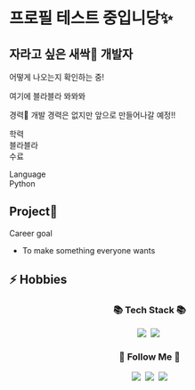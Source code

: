 # 프로필 테스트 중입니당✨
자라고 싶은 새싹🌱 개발자
---

어떻게 나오는지 확인하는 중!

여기에 블라블라 뫄뫄뫄

경력🔭
개발 경력은 없지만 앞으로 만들어나갈 예정!!

학력  
블라블라  
수료

Language  
Python

Project👯  
- 

Career goal
- To make something everyone wants


⚡ Hobbies  
-
<h3 align="center">📚 Tech Stack 📚</h3>
<p align="center">
  <img src="https://img.shields.io/badge/Java-007396?style=flat-square&logo=Java&logoColor=white"/></a>&nbsp
  <img src="https://img.shields.io/badge/Python-3766AB?style=flat-square&logo=Python&logoColor=white"/></a>&nbsp 
  </p>

<h3 align="center">🌈 Follow Me 🌈</h3>
<p align="center">
    <a href="https://velog.io/@hyeinisfree"><img src="https://img.shields.io/badge/Tech%20Blog-11B48A?style=flat-square&logo=Vimeo&logoColor=white&link=https://velog.io/@hyeinisfree"/></a>&nbsp
  <a href="https://www.instagram.com/dev.dobby/"><img src="https://img.shields.io/badge/Instagram-E4405F?style=flat-square&logo=Instagram&logoColor=white&link=https://www.instagram.com/hye_inisfree/"/></a>&nbsp
  <a href="mailto:kimhyein7110@gmail.com"><img src="https://img.shields.io/badge/Gmail-d14836?style=flat-square&logo=Gmail&logoColor=white&link=kimhyein7110@gmail.com"/></a>
</p>
